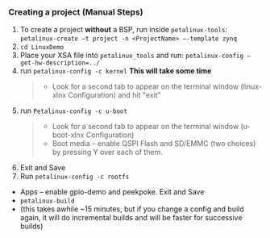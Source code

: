 ### Creating a project (Manual Steps)
1) To create a project **without** a BSP, run inside ```petalinux-tools```: ```petalinux-create –t project -n <ProjectName> –-template zynq```
2) ```cd LinuxDemo```
3) Place your XSA file into ```petalinux_tools``` and run: ```petalinux-config –get-hw-description=../```
4) run ```petalinux-config -c kernel``` **This will take some time**
   > - Look for a second tab to appear on the terminal window (linux-xlnx Configuration) and hit "exit"
5) run ```Petalinux-config -c u-boot```
   > - Look for a second tab to appear on the terminal window (u-boot-xlnx Configuration)
   > - Boot media – enable QSPI Flash and SD/EMMC (two choices) by pressing Y over each of them.
6) Exit and Save
7) Run ```petalinux-config -c rootfs```
- Apps – enable gpio-demo and peekpoke. Exit and Save
- ```petalinux-build```
- (this takes awhile ~15 minutes, but if you change a config and build again, it will do incremental builds
and will be faster for successive builds)
